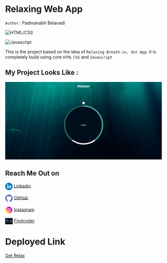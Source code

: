 # Relaxing Web App
`Author:` Padmanabh Belavadi


![HTML/CSS](https://img.shields.io/badge/HTML-CSS-green)

![Javascript](https://img.shields.io/badge/Relaxing%20App-Javascript-yellow)





This is the project based on the idea of `Relaxing Breath-in, Out App`. it is completely build using core `HTML` `CSS` and `Javascript`



## My Project Looks Like :

![](./screencapture.png)



## Reach Me Out on

<img align="center"  width="24px" src="./readme_assets/linkedin.png" /> [Linkedin](https://www.linkedin.com/in/padmanabh-belavadi)


<img align="center"  width="24px" src="./readme_assets/github.png" /> [GitHub](https://github.com/padmanabh-b)



<img align="center" width="24px" src="./readme_assets/instagram.png" /> [Instagram](https://www.instagram.com/legend_padmanabh/)

<img align="center"  width="24px" src="./readme_assets/findcoder.png" /> [Findcoder](https://www.findcoder.io/u/padmanabh_b)




# Deployed Link
[Get Relax](https://relaxing-webapp.netlify.app/)
